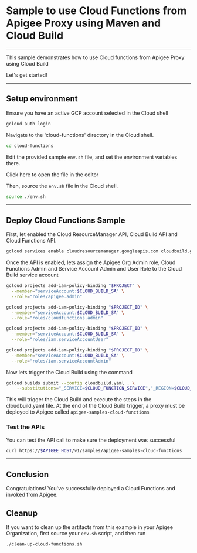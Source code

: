 # Sample to use Cloud Functions from Apigee Proxy using Maven and Cloud Build

---
This sample demonstrates how to use Cloud functions from Apigee Proxy using Cloud Build

Let's get started!

---

## Setup environment

Ensure you have an active GCP account selected in the Cloud shell

```sh
gcloud auth login
```

Navigate to the 'cloud-functions' directory in the Cloud shell.

```sh
cd cloud-functions
```

Edit the provided sample `env.sh` file, and set the environment variables there.

Click <walkthrough-editor-open-file filePath="cloud-functions/env.sh">here</walkthrough-editor-open-file> to open the file in the editor

Then, source the `env.sh` file in the Cloud shell.

```sh
source ./env.sh
```

---

## Deploy Cloud Functions Sample

First, let enabled the Cloud ResourceManager API, Cloud Build API and Cloud Functions API. 

```sh
gcloud services enable cloudresourcemanager.googleapis.com cloudbuild.googleapis.com cloudfunctions.googleapis.com
```

Once the API is enabled, lets assign the Apigee Org Admin role, Cloud Functions Admin and Service Account Admin and User Role to the Cloud Build service account

```sh
gcloud projects add-iam-policy-binding "$PROJECT" \
  --member="serviceAccount:$CLOUD_BUILD_SA" \
  --role="roles/apigee.admin"

gcloud projects add-iam-policy-binding "$PROJECT_ID" \
  --member="serviceAccount:$CLOUD_BUILD_SA" \
  --role="roles/cloudfunctions.admin"

gcloud projects add-iam-policy-binding "$PROJECT_ID" \
  --member="serviceAccount:$CLOUD_BUILD_SA" \
  --role="roles/iam.serviceAccountUser"

gcloud projects add-iam-policy-binding "$PROJECT_ID" \
  --member="serviceAccount:$CLOUD_BUILD_SA" \
  --role="roles/iam.serviceAccountAdmin"
```

Now lets trigger the Cloud Build using the command

```sh
gcloud builds submit --config cloudbuild.yaml . \
    --substitutions="_SERVICE=$CLOUD_FUNCTION_SERVICE","_REGION=$CLOUD_FUNCTION_REGION","_APIGEE_TEST_ENV=$APIGEE_ENV"
```

This will trigger the Cloud Build and execute the steps in the <walkthrough-editor-open-file filePath="cloud-functions/cloudbuild.yaml">cloudbuild.yaml</walkthrough-editor-open-file> file. At the end of the Cloud Build trigger, a proxy must be deployed to Apigee called `apigee-samples-cloud-functions`


### Test the APIs

You can test the API call to make sure the deployment was successful

```sh
curl https://$APIGEE_HOST/v1/samples/apigee-samples-cloud-functions
```

---
## Conclusion

<walkthrough-conclusion-trophy></walkthrough-conclusion-trophy>

Congratulations! You've successfully deployed a Cloud Functions and invoked from Apigee.

<walkthrough-inline-feedback></walkthrough-inline-feedback>

## Cleanup

If you want to clean up the artifacts from this example in your Apigee Organization, first source your `env.sh` script, and then run

```bash
./clean-up-cloud-functions.sh
```
